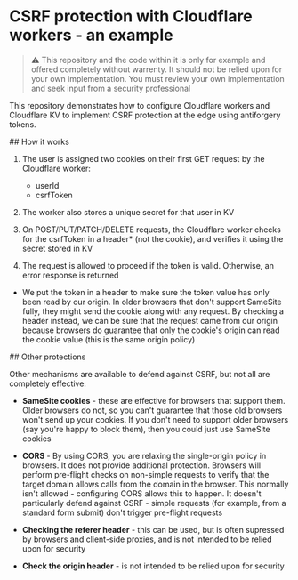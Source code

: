 # CSRF protection with Cloudflare workers - an example

> :warning: This repository and the code within it is only for example and offered completely without warrenty. It should not be relied upon for your own implementation. You must review your own implementation and seek input from a security professional

This repository demonstrates how to configure Cloudflare workers and Cloudflare KV to implement CSRF protection at the edge using antiforgery tokens.

## How it works

1. The user is assigned two cookies on their first GET request by the Cloudflare worker:

   - userId
   - csrfToken

2. The worker also stores a unique secret for that user in KV

3. On POST/PUT/PATCH/DELETE requests, the Cloudflare worker checks for the csrfToken in a header* (not the cookie), and verifies it using the secret stored in KV

4. The request is allowed to proceed if the token is valid. Otherwise, an error response is returned

* We put the token in a header to make sure the token value has only been read by our origin. In older browsers that don't support SameSite fully, they might send the cookie along with any request. By checking a header instead, we can be sure that the request came from our origin because browsers do guarantee that only the cookie's origin can read the cookie value (this is the same origin policy)

## Other protections

Other mechanisms are available to defend against CSRF, but not all are completely effective:

- **SameSite cookies** - these are effective for browsers that support them. Older browsers do not, so you can't guarantee that those old browsers won't send up your cookies. If you don't need to support older browsers (say you're happy to block them), then you could just use SameSite cookies

- **CORS** - By using CORS, you are relaxing the single-origin policy in browsers. It does not provide additional protection. Browsers will perform pre-flight checks on non-simple requests to verify that the target domain allows calls from the domain in the browser. This normally isn't allowed - configuring CORS allows this to happen. It doesn't particularly defend against CSRF - simple requests (for example, from a standard form submit) don't trigger pre-flight requests

- **Checking the referer header** - this can be used, but is often supressed by browsers and client-side proxies, and is not intended to be relied upon for security

- **Check the origin header** - is not intended to be relied upon for security
  